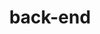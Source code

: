 ---
layout: posts_by_category
categories: back-end
title: back-end
permalink: /category/back-end
---